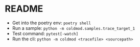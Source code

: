 # README

* Get into the poetry env: `poetry shell`
* Run a sample: `python -m coldmod.samples.trace_target_1`
* Test command: `pytest[-watch]`
* Run the cli: `python -m coldmod <tracefile> <sourcepath>`
